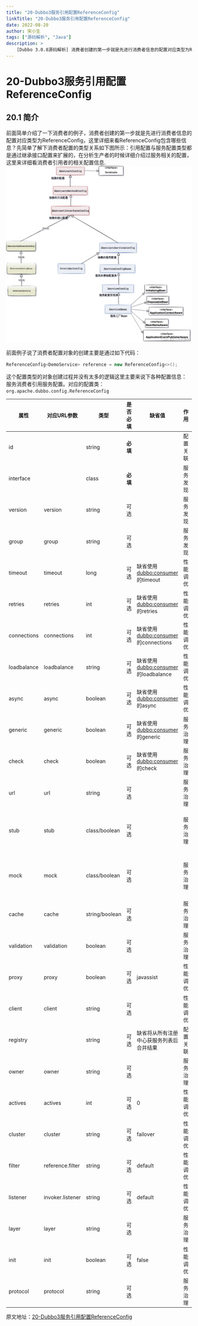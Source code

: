 ```yaml
---
title: "20-Dubbo3服务引用配置ReferenceConfig"
linkTitle: "20-Dubbo3服务引用配置ReferenceConfig"
date: 2022-08-20
author: 宋小生
tags: ["源码解析", "Java"]
description: >
    [Dubbo 3.0.8源码解析] 消费者创建的第一步就是先进行消费者信息的配置对应类型为ReferenceConfig，这里详细来看ReferenceConfig包含哪些信息？。
---
```

# 20-Dubbo3服务引用配置ReferenceConfig
## 20.1 简介
前面简单介绍了一下消费者的例子，消费者创建的第一步就是先进行消费者信息的配置对应类型为ReferenceConfig，这里详细来看ReferenceConfig包含哪些信息？先简单了解下消费者配置的类型关系如下图所示：引用配置与服务配置类型都是通过继承接口配置来扩展的，在分析生产者的时候详细介绍过服务相关的配置，这里来详细看消费者引用者的相关配置信息.
![在这里插入图片描述](/imgs/blog/source-blog/20-refe.png)

前面例子说了消费者配置对象的创建主要是通过如下代码：

```java
ReferenceConfig<DemoService> reference = new ReferenceConfig<>();
```
这个配置类型的对象创建过程并没有太多的逻辑这里主要来说下各种配置信息：
服务消费者引用服务配置。对应的配置类： `org.apache.dubbo.config.ReferenceConfig`

| 属性        | 对应URL参数      | 类型           | 是否必填 | 缺省值                                   | 作用     | 描述                                                         | 兼容性                      |
| ----------- | ---------------- | -------------- | -------- | ---------------------------------------- | -------- | ------------------------------------------------------------ | --------------------------- |
| id          |                  | string         | **必填** |                                          | 配置关联 | 服务引用BeanId                                               | 1.0.0以上版本               |
| interface   |                  | class          | **必填** |                                          | 服务发现 | 服务接口名                                                   | 1.0.0以上版本               |
| version     | version          | string         | 可选     |                                          | 服务发现 | 服务版本，与服务提供者的版本一致                             | 1.0.0以上版本               |
| group       | group            | string         | 可选     |                                          | 服务发现 | 服务分组，当一个接口有多个实现，可以用分组区分，必需和服务提供方一致 | 1.0.7以上版本               |
| timeout     | timeout          | long           | 可选     | 缺省使用<dubbo:consumer>的timeout        | 性能调优 | 服务方法调用超时时间(毫秒)                                   | 1.0.5以上版本               |
| retries     | retries          | int            | 可选     | 缺省使用<dubbo:consumer>的retries        | 性能调优 | 远程服务调用重试次数，不包括第一次调用，不需要重试请设为0    | 2.0.0以上版本               |
| connections | connections      | int            | 可选     | 缺省使用<dubbo:consumer>的connections    | 性能调优 | 对每个提供者的最大连接数，rmi、http、hessian等短连接协议表示限制连接数，dubbo等长连接协表示建立的长连接个数 | 2.0.0以上版本               |
| loadbalance | loadbalance      | string         | 可选     | 缺省使用<dubbo:consumer>的loadbalance    | 性能调优 | 负载均衡策略，可选值：random,roundrobin,leastactive，分别表示：随机，轮询，最少活跃调用 | 2.0.0以上版本               |
| async       | async            | boolean        | 可选     | 缺省使用<dubbo:consumer>的async          | 性能调优 | 是否异步执行，不可靠异步，只是忽略返回值，不阻塞执行线程     | 2.0.0以上版本               |
| generic     | generic          | boolean        | 可选     | 缺省使用<dubbo:consumer>的generic        | 服务治理 | 是否缺省泛化接口，如果为泛化接口，将返回GenericService       | 2.0.0以上版本               |
| check       | check            | boolean        | 可选     | 缺省使用<dubbo:consumer>的check          | 服务治理 | 启动时检查提供者是否存在，true报错，false忽略                | 2.0.0以上版本               |
| url         | url              | string         | 可选     |                                          | 服务治理 | 点对点直连服务提供者地址，将绕过注册中心                     | 1.0.6以上版本               |
| stub        | stub             | class/boolean  | 可选     |                                          | 服务治理 | 服务接口客户端本地代理类名，用于在客户端执行本地逻辑，如本地缓存等，该本地代理类的构造函数必须允许传入远程代理对象，构造函数如：public XxxServiceLocal(XxxService xxxService) | 2.0.0以上版本               |
| mock        | mock             | class/boolean  | 可选     |                                          | 服务治理 | 服务接口调用失败Mock实现类名，该Mock类必须有一个无参构造函数，与Local的区别在于，Local总是被执行，而Mock只在出现非业务异常(比如超时，网络异常等)时执行，Local在远程调用之前执行，Mock在远程调用后执行。 | Dubbo1.0.13及其以上版本支持 |
| cache       | cache            | string/boolean | 可选     |                                          | 服务治理 | 以调用参数为key，缓存返回结果，可选：lru, threadlocal, jcache等 | Dubbo2.1.0及其以上版本支持  |
| validation  | validation       | boolean        | 可选     |                                          | 服务治理 | 是否启用JSR303标准注解验证，如果启用，将对方法参数上的注解进行校验 | Dubbo2.1.0及其以上版本支持  |
| proxy       | proxy            | boolean        | 可选     | javassist                                | 性能调优 | 选择动态代理实现策略，可选：javassist, jdk                   | 2.0.2以上版本               |
| client      | client           | string         | 可选     |                                          | 性能调优 | 客户端传输类型设置，如Dubbo协议的netty或mina。               | Dubbo2.0.0以上版本支持      |
| registry    |                  | string         | 可选     | 缺省将从所有注册中心获服务列表后合并结果 | 配置关联 | 从指定注册中心注册获取服务列表，在多个注册中心时使用，值为<dubbo:registry>的id属性，多个注册中心ID用逗号分隔 | 2.0.0以上版本               |
| owner       | owner            | string         | 可选     |                                          | 服务治理 | 调用服务负责人，用于服务治理，请填写负责人公司邮箱前缀       | 2.0.5以上版本               |
| actives     | actives          | int            | 可选     | 0                                        | 性能调优 | 每服务消费者每服务每方法最大并发调用数                       | 2.0.5以上版本               |
| cluster     | cluster          | string         | 可选     | failover                                 | 性能调优 | 集群方式，可选：failover/failfast/failsafe/failback/forking  | 2.0.5以上版本               |
| filter      | reference.filter | string         | 可选     | default                                  | 性能调优 | 服务消费方远程调用过程拦截器名称，多个名称用逗号分隔         | 2.0.5以上版本               |
| listener    | invoker.listener | string         | 可选     | default                                  | 性能调优 | 服务消费方引用服务监听器名称，多个名称用逗号分隔             | 2.0.5以上版本               |
| layer       | layer            | string         | 可选     |                                          | 服务治理 | 服务调用者所在的分层。如：biz、dao、intl:web、china:acton。  | 2.0.7以上版本               |
| init        | init             | boolean        | 可选     | false                                    | 性能调优 | 是否在afterPropertiesSet()时饥饿初始化引用，否则等到有人注入或引用该实例时再初始化。 | 2.0.10以上版本              |
| protocol    | protocol         | string         | 可选     |                                          | 服务治理 | 只调用指定协议的服务提供方，其它协议忽略。                   |                             |


原文地址：[20-Dubbo3服务引用配置ReferenceConfig](https://blog.elastic.link/2022/07/10/dubbo/20-dubbo3-fu-wu-yin-yong-pei-zhi-referenceconfig/)